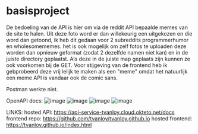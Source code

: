 # basisproject
De bedoeling van de API is hier om via de reddit API bepaalde memes van de site te halen. 
Uit deze foto word er dan willekeurig een uitgekozen en die word dan getoond, ik heb dit gedaan voor 2 subreddits programmerhumor en wholesomememes.
het is ook mogelijk om zelf fotos te uploaden deze worden dan opnieuw geformat (zodat 2 dezelfde namen niet kan) en in de juiste directory geplaatst.
Als deze in de juiste map geplaats zijn kunnen ze ook voorkomen bij de GET. 
Voor stijgeving van de frontend heb ik gebprobeerd deze vrij lelijk te maken als een "meme" omdat het natuurlijk een meme API is vandaar ook de comic sans.

Postman werkte niet.

OpenAPI docs:
![image](https://user-images.githubusercontent.com/91123059/202874800-f780444d-c72f-4a0b-abb3-23e230132e4e.png)
![image](https://user-images.githubusercontent.com/91123059/202874841-94720d39-129c-479b-8d0d-82e4c22751be.png)
![image](https://user-images.githubusercontent.com/91123059/202874848-4684f18b-63bf-4078-bd33-2049eaef6ff8.png)
![image](https://user-images.githubusercontent.com/91123059/202874864-bc11c466-8c42-41b6-989a-f80770c40e37.png)

LINKS:
hosted API: https://api-service-tvanloy.cloud.okteto.net/docs
frontend repo: https://github.com/tvanloy/tvanloy.github.io
hosted frontend:  https://tvanloy.github.io/index.html
